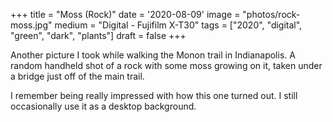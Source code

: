 +++
title = "Moss (Rock)"
date = '2020-08-09'
image = "photos/rock-moss.jpg"
medium = "Digital - Fujifilm X-T30"
tags = ["2020", "digital", "green", "dark", "plants"]
draft = false 
+++

Another picture I took while walking the Monon trail in Indianapolis. A random handheld shot of a rock with some moss
growing on it, taken under a bridge just off of the main trail.

I remember being really impressed with how this one turned out. I still occasionally use it as a desktop background.  